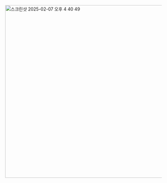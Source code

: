 <img width="554" alt="스크린샷 2025-02-07 오후 4 40 49" src="https://github.com/user-attachments/assets/320b9c5e-e4aa-4a93-94e3-cbec54e16bf4" />
